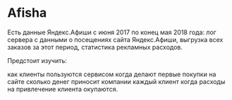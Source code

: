 # Afisha
Есть данные Яндекс.Афиши с июня 2017 по конец мая 2018 года: лог сервера с данными о посещениях сайта Яндекс.Афиши, выгрузка всех заказов за этот период, статистика рекламных расходов.

Предстоит изучить:

как клиенты пользуются сервисом
когда делают первые покупки на сайте
сколько денег приносит компании каждый клиент
когда расходы на привлечение клиента окупаются.
